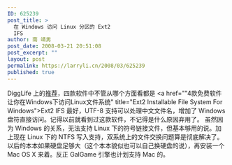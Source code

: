 ```yaml
---
ID: 625239
post_title: >
  在 Windows 访问 Linux 分区的 Ext2
  IFS
author: 南 靖男
post_date: 2008-03-21 20:51:08
post_excerpt: ""
layout: post
permalink: https://larryli.cn/2008/03/625239
published: true
---
```

DiggLife 上的<a href="http://www.digglife.cn/articles/windows-linux-file-system.html" title="4款免费软件让你在Windows下访问Linux文件系统">推荐</a>，四款软件中不管从哪个方面看都是 <a href=""4款免费软件让你在Windows下访问Linux文件系统" title="Ext2 Installable File System For Windows">Ext2 IFS</a> 最好，UTF-8 支持可以处理中文文件名，增加了 Windows 盘符直接访问。记得以前就看到过这款软件，不记得是什么原因弃用了。
虽然因为 Windows 的关系，无法支持 Linux 下的符号链接文件，但基本够用的说。加上现在 Linux 下的 NTFS 写入支持，双系统上的文件交换问题算是彻底解决了。
以后的本本如果硬盘足够大（这个本本貌似也可以自己换硬盘的说），再安装一个 Mac OS X 来着。反正 GalGame 引擎也计划支持 Mac 的。